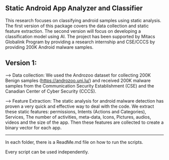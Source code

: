 ## Static Android App Analyzer and Classifier

This research focuses on classifying android samples using static analysis. The first version of this package covers the data collection and static feature extraction. The second version will focus on developing a classification model using AI.
The project has been supported by Mitacs Globalink Program by providing a research internship and CSE/CCCS by providing 200K Android malware samples. 

## Version 1: 

--> Data collection: We used the Androzoo dataset for collecting 200K Benign samples (https://androzoo.uni.lu/) and received 200K malware samples from the Communication Security Establishment (CSE) and the Canadian Center of Cyber Security (CCCS).

--> Feature Extraction: The static analysis for android malware detection has proven a very quick and effective way to deal with the code. We extract these static features: permissions, Intents (Actions and Categories), Services, The number of activities, meta-data, Icons, Pictures, audios, videos and the size of the app. Then these features are collected to create a binary vector for each app.

------------------------------------------------------

In each folder, there is a ReadMe.md file on how to run the scripts. 

Every script can be used independently.
